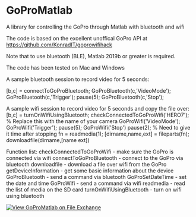 # GoProMatlab
A library for controlling the GoPro through Matlab with bluetooth and wifi

The code is based on the excellent unoffical GoPro API at https://github.com/KonradIT/goprowifihack

Note that to use bluetooth (BLE), Matlab 2019b or greater is required.

The code has been tested on Mac and Windows

A sample bluetooth session to record video for 5 seconds:

[b,c] = connectToGoProBluetooth;
GoProBluetooth(c,'VideoMode');
GoProBluetooth(c,'Trigger');
pause(5);
GoProBluetooth(c,'Stop');

A sample wifi session to record video for 5 seconds and copy the file over:
[b,c] = turnOnWifiUsingBluetooth;
checkConnectedToGoProWifi('HERO7'); % Replace this with the name of your camera
GoProWifi('VideoMode');
GoProWifi('Trigger');
pause(5);
GoProWifi('Stop')
pause(2); % Need to give it time after stopping
fn = readmedia(1);
[dirname,name,ext] = fileparts(fn);
downloadfile(dirname,[name ext])

Function list:
checkConnectedToGoProWifi - make sure the GoPro is connected via wifi
connectToGoProBluetooth - connect to the GoPro via bluetooth
downloadfile - download a file over wifi from the GoPro
getDeviceInformation - get some basic information about the device
GoProBluetooth - send a command via bluetooth
GoProSetDateTime - set the date and time
GoProWifi - send a command via wifi
readmedia - read the list of media on the SD card
turnOnWifiUsingBluetooth - turn on wifi using bluetooth

[![View GoProMatlab on File Exchange](https://www.mathworks.com/matlabcentral/images/matlab-file-exchange.svg)](https://www.mathworks.com/matlabcentral/fileexchange/79820-gopromatlab)






